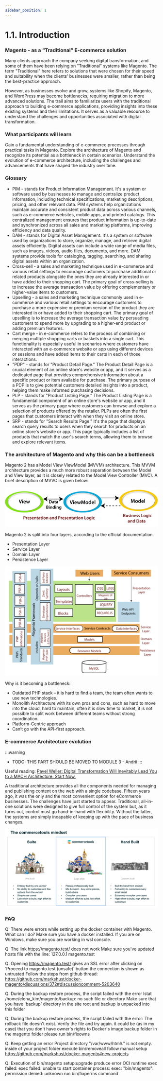 ```yaml
---
sidebar_position: 1
---
```


# 1.1. Introduction

### Magento - as a “Traditional” E-commerce solution

Many clients approach the company seeking digital transformation, and some of them have been relying on "Traditional" systems like Magento. The term "Traditional" here refers to solutions that were chosen for their speed and suitability when the clients' businesses were smaller, rather than being the best-practice approach.

However, as businesses evolve and grow, systems like Shopify, Magento, and WordPress may become bottlenecks, requiring migration to more advanced solutions. The trail aims to familiarize users with the traditional approach to building e-commerce applications, providing insights into these existing systems and their limitations. It serves as a valuable resource to understand the challenges and opportunities associated with digital transformation.

### What participants will learn 

Gain a fundamental understanding of e-commerce processes through practical tasks in Magento.
Explore the architecture of Magento and recognize its potential as a bottleneck in certain scenarios.
Understand the evolution of e-commerce architecture, including the challenges and advancements that have shaped the industry over time.

### Glossary

- PIM	- stands for Product Information Management. It's a system or software used by businesses to manage and centralize product information, including technical specifications, marketing descriptions, pricing, and other relevant data. PIM systems help organizations maintain accurate and consistent product data across various channels, such as e-commerce websites, mobile apps, and printed catalogs. This centralized management ensures that product information is up-to-date and synchronized across all sales and marketing platforms, improving efficiency and data quality.
- DAM - stands for Digital Asset Management. It's a system or software used by organizations to store, organize, manage, and retrieve digital assets efficiently. Digital assets can include a wide range of media files, such as images, videos, audio files, documents, and more. DAM systems provide tools for cataloging, tagging, searching, and sharing digital assets within an organization.
- Cross-sell - a sales and marketing technique used in e-commerce and various retail settings to encourage customers to purchase additional or related products alongside the ones they are already interested in or have added to their shopping cart. The primary goal of cross-selling is to increase the average transaction value by offering complementary or higher-value items to customers.
- Upselling - a sales and marketing technique commonly used in e-commerce and various retail settings to encourage customers to purchase a more expensive or premium version of the product they are interested in or have added to their shopping cart. The primary goal of upselling is to increase the average transaction value by persuading customers to spend more by upgrading to a higher-end product or adding premium features.
- Cart merge - in e-commerce refers to the process of combining or merging multiple shopping carts or baskets into a single cart. This functionality is especially useful in scenarios where customers have interacted with an e-commerce website or app using different devices or sessions and have added items to their carts in each of those interactions.
- "PDP" - stands for "Product Detail Page." The Product Detail Page is a crucial element of an online store's website or app, and it serves as a dedicated page that provides comprehensive information about a specific product or item available for purchase. The primary purpose of a PDP is to give potential customers detailed insights into a product, helping them make informed purchasing decisions.
- PLP - stands for "Product Listing Page." The Product Listing Page is a fundamental component of an online store's website or app, and it serves as the primary page where customers can browse and explore a selection of products offered by the retailer. PLPs are often the first pages that customers interact with when they visit an online store.
- SRP - stands for "Search Results Page." It's the page that displays search query results to users when they search for products on an online store's website or app. This page typically includes a list of products that match the user's search terms, allowing them to browse and explore relevant items.

### The architecture of Magento and why this can be a bottleneck

Magento 2 has a Model View ViewModel (MVVM) architecture. This MVVM architecture provides a much more robust separation between the Model and View layer, as it is closely related to the Model View Controller (MVC). A brief description of MVVC is given below: 

![magento-mvvc.png](assets/magento-mvvc.png)

Magento 2 is split into four layers, according to the official documentation. 

- Presentation Layer
- Service Layer
- Domain Layer
- Persistence Layer 

![magento-architecture.png](assets/magento-architecture.png)

 Why is it becoming a bottleneck: 

- Outdated PHP stack – it is hard to find a team, the team often wants to use new technologies. 
- Monolith Architecture with its own pros and cons, such as hard to move into the cloud, hard to maintain, often it is slow time to market, it is not possible to split work between different teams without strong coordination.
- Platform-Centric approach
- Can’t go with the API-first approach. 

### E-commerce Architecture evolution

:::warning
- TODO: THIS PART SHOULD BE MOVED TO MODULE 3 - Andrii
:::


Useful reading: [Pavel Weller: Digital Transformation Will Inevitably Lead You to a MACH Architecture. Start Now.](https://www.epam.com/insights/blogs/digital-transformation-will-inevitably-lead-you-to-a-mach-architecture-start-now)

A traditional architecture provides all the components needed for managing and publishing content on the web with a single codebase. Fifteen years ago, it was the only and the most convenient option for eCommerce businesses. The challenges have just started to appear. Traditional, all-in-one solutions were designed to give full control of the system but, as it turns out, control must go hand-in-hand with flexibility. Without the latter, the systems are simply incapable of keeping up with the pace of business changes.  

![commercetools-minset.png](assets/commercetools-minset.png)

### FAQ

Q: There were errors while setting up the docker container with Magento. What can I do?
Make sure you have a docker installed.
If you are on Windows, make sure you are working in wsl console.


Q: The link https://magento.test/ does not work
Make sure you've updated hosts file with the line: 127.0.0.1 magento.test


Q: Opening https://magento.test/ gives an SSL error after clicking on ‘Proceed to magento.test (unsafe)’ button the connection is shown as untrusted 
Follow the steps from github thread: https://github.com/markshust/docker-magento/discussions/372#discussioncomment-5203640


Q: During the backup restore process, the script failed with the error lstat /home/elena_kim/magento/backup: no such file or directory 
Make sure that you have  'backup' directory in the site root and backup is unpacked into this folder


Q: During the backup restore process, the script failed with the error: The rollback file doesn't exist. Verify the file and try again.
it could be (as in my case) that you don't have owner's rights to Docker's image backup folder
in the magento folder please run bin/fixowns


Q: Keep getting an error Project directory "/var/www/html/." is not empty.
inside of your project folder execute bin/removeall
follow manual setup https://github.com/markshust/docker-magento#new-projects


Q: Execution of bin/magento setup:upgrade produce error OCI runtime exec failed: exec failed: unable to start container process: exec: "bin/magento": permission denied: unknown
run bin/fixperms command
